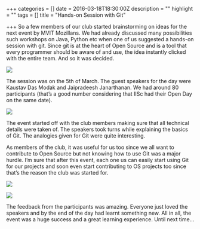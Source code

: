 +++
categories = []
date = 2016-03-18T18:30:00Z
description = ""
highlight = ""
tags = []
title = "Hands-on Session with Git"

+++
So a few members of our club started brainstorming on ideas for the next event by MVIT Mozillans. We had already discussed many possibilities such workshops on Java, Python etc when one of us suggested a hands-on session with git. Since git is at the heart of Open Source and is a tool that every programmer should be aware of and use, the idea instantly clicked with the entire team. And so it was decided.

![](/uploads/12779107_466723330182336_5437344378809871337_o.jpg)

The session was on the 5th of March. The guest speakers for the day were Kaustav Das Modak and Jaipradeesh Janarthanan. We had around 80 participants (that’s a good number considering that IISc had their Open Day on the same date).

![](/uploads/25524129455_fc26115199_h.jpg)

The event started off with the club members making sure that all technical details were taken of. The speakers took turns while explaining the basics of Git. The analogies given for Git were quite interesting.

As members of the club, it was useful for us too since we all want to contribute to Open Source but not knowing how to use Git was a major hurdle. I’m sure that after this event, each one us can easily start using Git for our projects and soon even start contributing to OS projects too since that’s the reason the club was started for.

![](/uploads/25501137606_cab726d7c6_z.jpg)

![](/uploads/25408896962_447c468e95_z.jpg)

The feedback from the participants was amazing. Everyone just loved the speakers and by the end of the day had learnt something new. All in all, the event was a huge success and a great learning experience. Until next time…